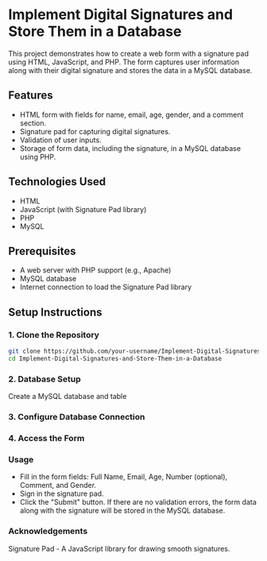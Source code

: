 # Implement Digital Signatures and Store Them in a Database

This project demonstrates how to create a web form with a signature pad using HTML, JavaScript, and PHP. The form captures user information along with their digital signature and stores the data in a MySQL database.

## Features

- HTML form with fields for name, email, age, gender, and a comment section.
- Signature pad for capturing digital signatures.
- Validation of user inputs.
- Storage of form data, including the signature, in a MySQL database using PHP.

## Technologies Used

- HTML
- JavaScript (with Signature Pad library)
- PHP
- MySQL

## Prerequisites

- A web server with PHP support (e.g., Apache)
- MySQL database
- Internet connection to load the Signature Pad library

## Setup Instructions

### 1. Clone the Repository

```bash
git clone https://github.com/your-username/Implement-Digital-Signatures-and-Store-Them-in-a-Database.git
cd Implement-Digital-Signatures-and-Store-Them-in-a-Database
```

### 2. Database Setup
Create a MySQL database and table
 ### 3. Configure Database Connection
### 4. Access the Form

### Usage
- Fill in the form fields: Full Name, Email, Age, Number (optional), Comment, and Gender.
- Sign in the signature pad.
- Click the "Submit" button.
If there are no validation errors, the form data along with the signature will be stored in the MySQL database.


### Acknowledgements
Signature Pad - A JavaScript library for drawing smooth signatures.
